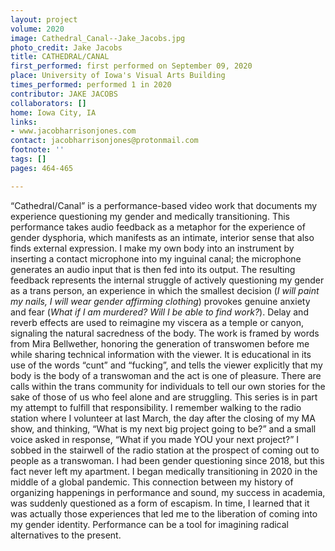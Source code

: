 ```yaml
---
layout: project
volume: 2020
image: Cathedral_Canal--Jake_Jacobs.jpg
photo_credit: Jake Jacobs
title: CATHEDRAL/CANAL
first_performed: first performed on September 09, 2020
place: University of Iowa's Visual Arts Building
times_performed: performed 1 in 2020
contributor: JAKE JACOBS
collaborators: []
home: Iowa City, IA
links:
- www.jacobharrisonjones.com
contact: jacobharrisonjones@protonmail.com
footnote: ''
tags: []
pages: 464-465

---
```


“Cathedral/Canal” is a performance-based video work that documents my experience questioning my gender and medically transitioning. This performance takes audio feedback as a metaphor for the experience of gender dysphoria, which manifests as an intimate, interior sense that also finds external expression. I make my own body into an instrument by inserting a contact microphone into my inguinal canal; the microphone generates an audio input that is then fed into its output. The resulting feedback represents the internal struggle of actively questioning my gender as a trans person, an experience in which the smallest decision (*I will paint my nails, I will wear gender affirming clothing*) provokes genuine anxiety and fear (*What if I am murdered? Will I be able to find work?*). Delay and reverb effects are used to reimagine my viscera as a temple or canyon, signaling the natural sacredness of the body. The work is framed by words from Mira Bellwether, honoring the generation of transwomen before me while sharing technical information with the viewer. It is educational in its use of the words “cunt” and “fucking”, and tells the viewer explicitly that my body is the body of a transwoman and the act is one of pleasure. There are calls within the trans community for individuals to tell our own stories for the sake of those of us who feel alone and are struggling. This series is in part my attempt to fulfill that responsibility.
I remember walking to the radio station where I volunteer at last March, the day after the closing of my MA show, and thinking, “What is my next big project going to be?” and a small voice asked in response, “What if you made YOU your next project?” I sobbed in the stairwell of the radio station at the prospect of coming out to people as a transwoman. I had been gender questioning since 2018, but this fact never left my apartment. I began medically transitioning in 2020 in the middle of a global pandemic. This connection between my history of organizing happenings in performance and sound, my success in academia, was suddenly questioned as a form of escapism. In time, I learned that it was actually those experiences that led me to the liberation of coming into my gender identity. Performance can be a tool for imagining radical alternatives to the present. 

